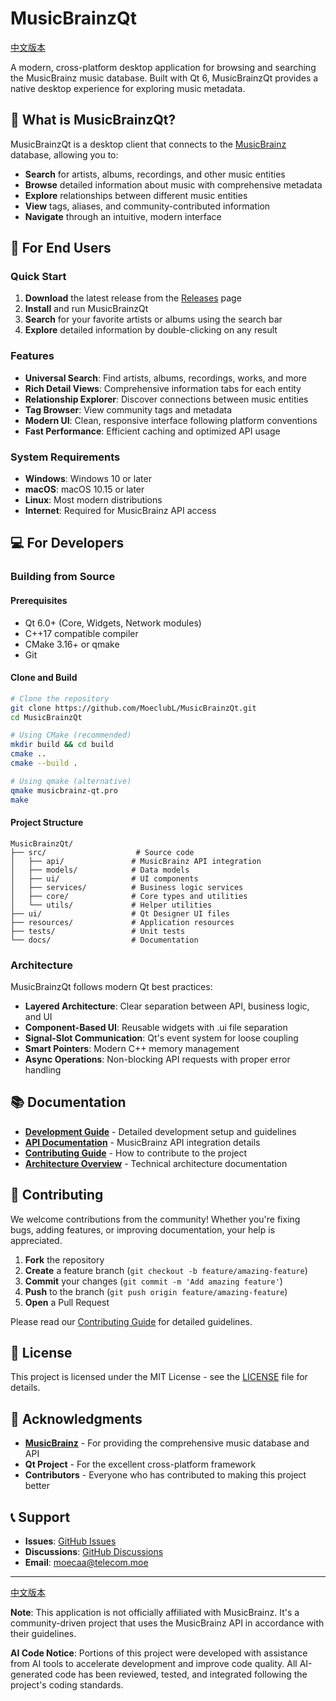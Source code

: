 # MusicBrainzQt

[中文版本](README.zh-cn.md)

A modern, cross-platform desktop application for browsing and searching the MusicBrainz music database. Built with Qt 6, MusicBrainzQt provides a native desktop experience for exploring music metadata.

## 🎵 What is MusicBrainzQt?

MusicBrainzQt is a desktop client that connects to the [MusicBrainz](https://musicbrainz.org/) database, allowing you to:

- **Search** for artists, albums, recordings, and other music entities
- **Browse** detailed information about music with comprehensive metadata
- **Explore** relationships between different music entities
- **View** tags, aliases, and community-contributed information
- **Navigate** through an intuitive, modern interface

## 🚀 For End Users

### Quick Start

1. **Download** the latest release from the [Releases](https://github.com/MoeclubL/MusicBrainzQt/releases) page
2. **Install** and run MusicBrainzQt
3. **Search** for your favorite artists or albums using the search bar
4. **Explore** detailed information by double-clicking on any result

### Features

- **Universal Search**: Find artists, albums, recordings, works, and more
- **Rich Detail Views**: Comprehensive information tabs for each entity
- **Relationship Explorer**: Discover connections between music entities  
- **Tag Browser**: View community tags and metadata
- **Modern UI**: Clean, responsive interface following platform conventions
- **Fast Performance**: Efficient caching and optimized API usage

### System Requirements

- **Windows**: Windows 10 or later
- **macOS**: macOS 10.15 or later  
- **Linux**: Most modern distributions
- **Internet**: Required for MusicBrainz API access

## 💻 For Developers

### Building from Source

#### Prerequisites

- Qt 6.0+ (Core, Widgets, Network modules)
- C++17 compatible compiler
- CMake 3.16+ or qmake
- Git

#### Clone and Build

```bash
# Clone the repository
git clone https://github.com/MoeclubL/MusicBrainzQt.git
cd MusicBrainzQt

# Using CMake (recommended)
mkdir build && cd build
cmake ..
cmake --build .

# Using qmake (alternative)
qmake musicbrainz-qt.pro
make
```

#### Project Structure

```
MusicBrainzQt/
├── src/                    # Source code
│   ├── api/               # MusicBrainz API integration  
│   ├── models/            # Data models
│   ├── ui/                # UI components
│   ├── services/          # Business logic services
│   ├── core/              # Core types and utilities
│   └── utils/             # Helper utilities
├── ui/                    # Qt Designer UI files
├── resources/             # Application resources
├── tests/                 # Unit tests
└── docs/                  # Documentation
```

### Architecture

MusicBrainzQt follows modern Qt best practices:

- **Layered Architecture**: Clear separation between API, business logic, and UI
- **Component-Based UI**: Reusable widgets with .ui file separation
- **Signal-Slot Communication**: Qt's event system for loose coupling
- **Smart Pointers**: Modern C++ memory management
- **Async Operations**: Non-blocking API requests with proper error handling

## 📚 Documentation

- **[Development Guide](docs/DEVELOPMENT.md)** - Detailed development setup and guidelines
- **[API Documentation](docs/API.md)** - MusicBrainz API integration details
- **[Contributing Guide](CONTRIBUTING.md)** - How to contribute to the project
- **[Architecture Overview](docs/ARCHITECTURE.md)** - Technical architecture documentation

## 🤝 Contributing

We welcome contributions from the community! Whether you're fixing bugs, adding features, or improving documentation, your help is appreciated.

1. **Fork** the repository
2. **Create** a feature branch (`git checkout -b feature/amazing-feature`)
3. **Commit** your changes (`git commit -m 'Add amazing feature'`)
4. **Push** to the branch (`git push origin feature/amazing-feature`)
5. **Open** a Pull Request

Please read our [Contributing Guide](CONTRIBUTING.md) for detailed guidelines.

## 📄 License

This project is licensed under the MIT License - see the [LICENSE](LICENSE) file for details.

## 🙏 Acknowledgments

- **[MusicBrainz](https://musicbrainz.org/)** - For providing the comprehensive music database and API
- **Qt Project** - For the excellent cross-platform framework
- **Contributors** - Everyone who has contributed to making this project better

## 📞 Support

- **Issues**: [GitHub Issues](https://github.com/MoeclubL/MusicBrainzQt/issues)
- **Discussions**: [GitHub Discussions](https://github.com/MoeclubL/MusicBrainzQt/discussions)
- **Email**: [moecaa@telecom.moe](mailto:moecaa@telecom.moe)

---

[中文版本](README.zh-cn.md)

**Note**: This application is not officially affiliated with MusicBrainz. It's a community-driven project that uses the MusicBrainz API in accordance with their guidelines.

**AI Code Notice**: Portions of this project were developed with assistance from AI tools to accelerate development and improve code quality. All AI-generated code has been reviewed, tested, and integrated following the project's coding standards.